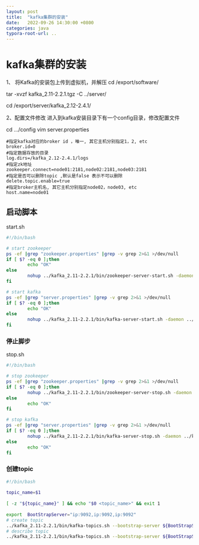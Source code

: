 ```yaml
---
layout: post
title:  "kafka集群的安装"
date:   2022-09-26 14:30:00 +0800
categories: java
typora-root-url: ..
---
```


# kafka集群的安装

1、 将Kafka的安装包上传到虚拟机，并解压
cd /export/software/

tar -xvzf kafka_2.11-2.2.1.tgz -C ../server/

cd /export/server/kafka_2.12-2.4.1/


2、配置文件修改
进入到kafka安装目录下有一个config目录，修改配置文件

cd  .../config
vim server.properties

```properties
#指定kafka对应的broker id ，唯一, 其它主机分别指定1，2, etc
broker.id=0
#指定数据存放的目录
log.dirs=/kafka_2.12-2.4.1/logs
#指定zk地址
zookeeper.connect=node01:2181,node02:2181,node03:2181
#指定是否可以删除topic ,默认是false 表示不可以删除
delete.topic.enable=true
#指定broker主机名, 其它主机分别指定node02，node03, etc
host.name=node01
```



## 启动脚本
start.sh

```bash
#!/bin/bash

# start zookeeper
ps -ef |grep "zookeeper.properties" |grep -v grep 2>&1 >/dev/null
if [ $? -eq 0 ];then
        echo "OK"
else
        nohup ../kafka_2.11-2.2.1/bin/zookeeper-server-start.sh -daemon ../kafka_2.11-2.2.1/config/zookeeper.properties
fi

# start kafka
ps -ef |grep "server.properties" |grep -v grep 2>&1 >/dev/null
if [ $? -eq 0 ];then
        echo "OK"
else
        nohup ../kafka_2.11-2.2.1/bin/kafka-server-start.sh -daemon ../kafka_2.11-2.2.1/config/server.properties
fi
```

### 停止脚步
stop.sh
```bash
#!/bin/bash

# stop zookeeper
ps -ef |grep "zookeeper.properties" |grep -v grep 2>&1 >/dev/null
if [ $? -eq 0 ];then
        nohup ../kafka_2.11-2.2.1/bin/zookeeper-server-stop.sh -daemon ../kafka_2.11-2.2.1/config/zookeeper.properties
else
        echo "OK"
fi

# stop kafka
ps -ef |grep "server.properties" |grep -v grep 2>&1 >/dev/null
if [ $? -eq 0 ];then
        nohup ../kafka_2.11-2.2.1/bin/kafka-server-stop.sh -daemon ../kafka_2.11-2.2.1/config/server.properties
else
        echo "OK"
fi
```

### 创建topic

```bash
#!/bin/bash 
 
topic_name=$1 
 
[ -z "${topic_name}" ] && echo "$0 <topic_name>" && exit 1 
 
export  BootStrapServer="ip:9092,ip:9092,ip:9092" 
# create topic 
../kafka_2.11-2.2.1/bin/kafka-topics.sh --bootstrap-server ${BootStrapServer} --create  --replication-factor 2 --partitions 2 --topic ${topic_name} 
# describe topic 
../kafka_2.11-2.2.1/bin/kafka-topics.sh --bootstrap-server ${BootStrapServer}  --describe --topic ${topic_name} 
```